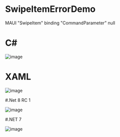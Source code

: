 # SwipeItemErrorDemo
MAUI "SwipeItem"  binding "CommandParameter" null  
# C#
![image](https://github.com/MadCode1982/SwipeItemErrorDemo/assets/67041064/f4cc391a-0ccb-40ab-915d-edb16f74d0f7)

# XAML

![image](https://github.com/MadCode1982/SwipeItemErrorDemo/assets/67041064/58875b80-f122-4bd1-a134-fe0bfc49c277)


#.Net 8 RC 1

![image](https://github.com/MadCode1982/SwipeItemErrorDemo/assets/67041064/70da747a-54e2-40ba-8177-ebb54ff54a35)

#.NET 7 

![image](https://github.com/MadCode1982/SwipeItemErrorDemo/assets/67041064/1a46c20a-d8ed-48d7-a042-17d84be55856)
